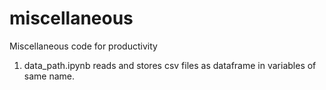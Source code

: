 # miscellaneous
Miscellaneous code for productivity<br />
  1. data_path.ipynb reads and stores csv files as dataframe in variables of same name.
